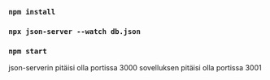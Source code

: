 
### `npm install`
### `npx json-server --watch db.json`
### `npm start`

json-serverin pitäisi olla portissa 3000
sovelluksen pitäisi olla portissa 3001
